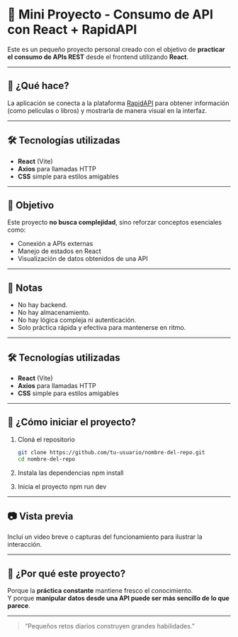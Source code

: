# 🧪 Mini Proyecto - Consumo de API con React + RapidAPI

Este es un pequeño proyecto personal creado con el objetivo de **practicar el consumo de APIs REST** desde el frontend utilizando **React**.

---

## 🎯 ¿Qué hace?

La aplicación se conecta a la plataforma [RapidAPI](https://rapidapi.com/) para obtener información (como películas o libros) y mostrarla de manera visual en la interfaz.

---

## 🛠️ Tecnologías utilizadas

- **React** (Vite)
- **Axios** para llamadas HTTP
- **CSS** simple para estilos amigables

---

## 🎯 Objetivo

Este proyecto **no busca complejidad**, sino reforzar conceptos esenciales como:

- Conexión a APIs externas
- Manejo de estados en React
- Visualización de datos obtenidos de una API

---

## 📌 Notas

- No hay backend.
- No hay almacenamiento.
- No hay lógica compleja ni autenticación.
- Solo práctica rápida y efectiva para mantenerse en ritmo.

---

## 🛠️ Tecnologías utilizadas

- **React** (Vite)
- **Axios** para llamadas HTTP
- **CSS** simple para estilos amigables

---

## 🚀 ¿Cómo iniciar el proyecto?

1. Cloná el repositorio

   ```bash
   git clone https://github.com/tu-usuario/nombre-del-repo.git
   cd nombre-del-repo

   ```

2. Instala las dependencias
   npm install

3. Inicia el proyecto
   npm run dev

---

## 📷 Vista previa

Incluí un video breve o capturas del funcionamiento para ilustrar la interacción.

---

## 🚀 ¿Por qué este proyecto?

Porque la **práctica constante** mantiene fresco el conocimiento.  
Y porque **manipular datos desde una API puede ser más sencillo de lo que parece**.

---

> “Pequeños retos diarios construyen grandes habilidades.”
